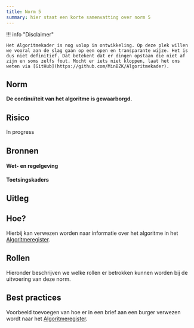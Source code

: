 ```yaml
---
title: Norm 5
summary: hier staat een korte samenvatting over norm 5
---
```


!!! info "Disclaimer"

    Het Algoritmekader is nog volop in ontwikkeling. Op deze plek willen we vooral aan de slag gaan op een open en transparante wijze. Het is dus niet definitief. Dat betekent dat er dingen opstaan die niet af zijn en soms zelfs fout. Mocht er iets niet kloppen, laat het ons weten via [GitHub](https://github.com/MinBZK/Algoritmekader).


## Norm
**De continuïteit van het algoritme is gewaarborgd.**

## Risico
In progress

## Bronnen

#### Wet- en regelgeving


#### Toetsingskaders


## Uitleg


## Hoe?
Hierbij kan verwezen worden naar informatie over het algoritme in het [Algoritmeregister](https://algoritmes.overheid.nl/nl). 

## Rollen
Hieronder beschrijven we welke rollen er betrokken kunnen worden bij de uitvoering van deze norm. 




## Best practices
Voorbeeld toevoegen van hoe er in een brief aan een burger verwezen wordt naar het [Algoritmeregister](https://algoritmes.overheid.nl/nl). 



